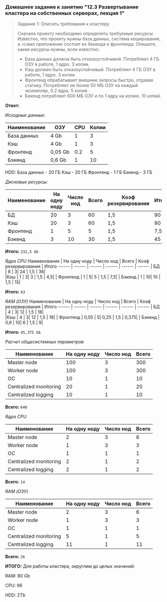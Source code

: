 ### Домашнее задание к занятию "12.3 Развертывание кластера на собственных серверах, лекция 1"

>Задание 1: Описать требования к кластеру

>Сначала проекту необходимо определить требуемые ресурсы. Известно, что проекту нужны база данных, система кеширования, а >само приложение состоит из бекенда и фронтенда. Опишите, какие ресурсы нужны, если известно:
> * База данных должна быть отказоустойчивой. Потребляет 4 ГБ ОЗУ в работе, 1 ядро. 3 копии.
> * Кэш должен быть отказоустойчивый. Потребляет 4 ГБ ОЗУ в работе, 1 ядро. 3 копии.
> * Фронтенд обрабатывает внешние запросы быстро, отдавая статику. Потребляет не более 50 МБ ОЗУ на каждый экземпляр, 0.2 ядра. 5 копий.
> * Бекенд потребляет 600 МБ ОЗУ и по 1 ядру на копию. 10 копий.

**Ответ:**

_Исходные данные:_

Наименование | ОЗУ	 | CPU | Копии | 
------ | ------ | ------ | ------ |
 База данных |  4 Gb |  1 |  3 | 
 Кэш |  4 Gb | 1 | 3 | 3 |
 Фронтенд |  0,05 Gb | 0.2 |  5 |
 Бэкенд |  0,6 Gb | 1 | 10 |

HDD:
    База данных - 20 ГБ
    Кэш - 20 ГБ
    Фронтенд - 1 ГБ
    Бэкенд - 3 ГБ

_Дисковые ресурсы:_

Наименование | На одну ноду	 | Число нод | Всего | Коэф резервирования | Итого
------ | ------ | ------ | ------ | ------ | ------
| БД |       20 |    3|     60 |  1,5 |  90|  
|Кэш |      20 |     3|     60 |  1,5 |  90|
| Фронтенд| 1 |     5|      5 |  1,5 |  7,5|
| Бэкенд |  3 |     10|     30 |  1,5 |  45|

**Итого:** ``232,5 Gb``

_Ядра CPU_
Наименование | На одну ноду	 | Число нод | Всего | Коэф резервирования | Итого
------ | ------ | ------ | ------ | ------ | ------
| БД        |  8 |   3|      24 |  1,5 |  36|  
|Кэш        | 1 |    3|      3 |  1,5 |  4,5|
| Фронтенд  | 1 |    5|      5 |  1,5 |  7,5|
| Бэкенд    | 1 |    10|    10 |  1,5 |  15|

**Итого:** ``63``

_RAM (ОЗУ)_
Наименование | На одну ноду	 | Число нод | Всего | Коэф резервирования | Итого
------ | ------ | ------ | ------ | ------ | ------
| БД        |  4 |  3|      12 |  1,5 |  18|  
|Кэш        | 4 |    3|      12 |  1,5 |  18|
| Фронтенд  | 0,05 | 5|     0,25 |  1,5 |  0,375|
| Бэкенд    | 0,6 | 10|     6 |  1,5 |  9|

**Итого:** ``45,375 Gb``

_Расчет общесистемных параметров_

Наименование | На одну ноду	 | Число нод | Всего |
------ | ------ | ------ | ------ |
|  Master node    |   100     |   3     |     300   |
| Worker node     | 100   | 3       |  300      |
|  ОС    |  10      |   1     | 10       |
|  Centralized monitoring    |  20     |    1    |  20      |
|  Centralized logging       |   10     |    1    |   10     |

**Всего:** ``640``

_Ядра CPU_

Наименование | На одну ноду	 | Число нод | Всего |
------ | ------ | ------ | ------ |
|  Master node    |   2     |   3     |     6   |
| Worker node     | 1   | 3       |  3      |
|  ОС    |  1      |   1     | 1       |
|  Centralized monitoring    |  2     |    1    |  2     |
|  Centralized logging       |   2     |    1    |   2     |

**Всего:** ``14``


_RAM (ОЗУ)_

Наименование | На одну ноду	 | Число нод | Всего |
------ | ------ | ------ | ------ |
|  Master node    |   2     |   3     |     6   |
| Worker node     | 1   | 3       |  3      |
|  ОС    |  1      |   1     | 1       |
|  Centralized monitoring    |  5     |    1    |  5     |
|  Centralized logging       |   11     |    1    |   11     |

**Всего:** ``26``

**ИТОГО:**
Для работы кластера, округлим до целых значений:

RAM: 80 Gb

CPU: 96

HDD: 2Tb 
